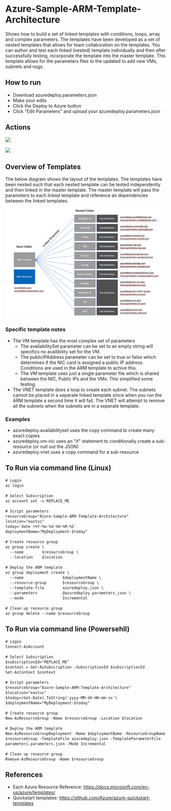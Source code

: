 # Azure-Sample-ARM-Template-Architecture
Shows how to build a set of linked templates with conditions, loops, array and complex parameters.  The templates have been developed as a set of nested templates that allows for team collaboration on the templates.  You can author and test each linked (nested) template individually and then after successfully testing, incorporate the template into the master template.  This template allows for the parameters files to the updated to add new VMs, subnets and nsgs.


## How to run
* Download azuredeploy.parameters.json
* Make your edits
* Click the Deploy to Azure button
* Click "Edit Parameters" and upload your azuredeploy.parameters.json


## Actions
<a href="http://armviz.io/#/?load=https%3A%2F%2Fraw.githubusercontent.com%2Fadampaternostro%2FAzure-Sample-ARM-Template-Architecture%2Fmaster%2Fazuredeploy.json" target="_blank"><img src="http://armviz.io/visualizebutton.png"/></a>

<a href="https://portal.azure.com/#create/Microsoft.Template/uri/https%3A%2F%2Fraw.githubusercontent.com%2Fadampaternostro%2FAzure-Sample-ARM-Template-Architecture%2Fmaster%2Fazuredeploy.json" target="_blank">
    <img src="http://azuredeploy.net/deploybutton.png"/> 
</a>

## Overview of Templates
The below diagram shows the layout of the templates.  The templates have been nested such that each nested template can be tested independently and then linked in the master template.  The master template will pass the parameters to each linked template and reference an dependencies between the linked templates.

![alt tag](https://raw.githubusercontent.com/adampaternostro/Azure-Sample-ARM-Template-Architecture/master/ARM-Architecture.png)

### Specific template notes
*  The VM template has the most complex set of parameters
   *  The availabilitySet parameter can be set to an empty string will specifics no availibility set for the VM.
   *  The publicIPAddress parameter can be set to true or false which determines if the NIC card is assigned a public IP address.  Conditions are used in the ARM template to achive this.
   *  The VM template uses just a single parameter file which is shared between the NIC, Public IPs and the VMs.  This simplified some testing.
*  The VNET template does a loop to create each subnet.  The subnets cannot be placed in a seperate linked template since when you run the ARM template a second time it will fail.  The VNET will attempt to remove all the subnets when the subnets are in a seperate template.


### Examples
* azuredeploy.availabilityset uses the copy command to create many exact copies
* azuredeploy.vm-nic uses an "if" statement to conditionally create a sub-resource (or null out the JSON)
* azuredeploy.vnet uses a copy command for a sub-resource


## To Run via command line (Linux)
```
# Login
az login

# Select Subscription
az account set -s REPLACE_ME

# Script parameters
resourceGroup="Azure-Sample-ARM-Template-Architecture"
location="eastus"
today=`date +%Y-%m-%d-%H-%M-%S`
deploymentName="MyDeployment-$today"

# Create resource group
az group create \
  --name        $resourceGroup \
  --location    $location

# Deploy the ARM template
az group deployment create \
  --name                 $deploymentName \
  --resource-group       $resourceGroup \
  --template-file        azuredeploy.json \
  --parameters           @azuredeploy.parameters.json \
  --mode                 Incremental

# Clean up resource group
az group delete --name $resourceGroup
```


## To Run via command line (Powersehll)
```
# Login
Connect-AzAccount

# Select Subscription
$subscriptionId="REPLACE_ME"
$context = Get-AzSubscription -SubscriptionId $subscriptionId
Set-AzContext $context

# Script parameters
$resourceGroup="Azure-Sample-ARM-Template-Architecture"
$location="eastus"
$today=(Get-Date).ToString('yyyy-MM-dd-HH-mm-ss')
$deploymentName="MyDeployment-$today"

# Create resource group
New-AzResourceGroup -Name $resourceGroup -Location $location

# Deploy the ARM template
New-AzResourceGroupDeployment -Name $deploymentName -ResourceGroupName $resourceGroup -TemplateFile azuredeploy.json -TemplateParameterFile parameters.parameters.json -Mode Incremental

# Clean up resource group
Remove-AzResourceGroup -Name $resourceGroup 
```



## References
* Each Azure Resource Reference: https://docs.microsoft.com/en-us/azure/templates/
* Quickstart templates: https://github.com/Azure/azure-quickstart-templates